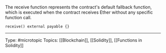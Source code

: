 The receive function represents the contract's default fallback function, which is executed when the contract receives Ether without any specific function call.

```
receive() external payable {}
```
___
Type: #microtopic 
Topics: [[Blockchain]], [[Solidity]], [[Functions in Solidity]]

